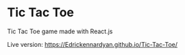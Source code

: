 # Tic Tac Toe

Tic Tac Toe game made with React.js

Live version: https://Edrickennardyan.github.io/Tic-Tac-Toe/
